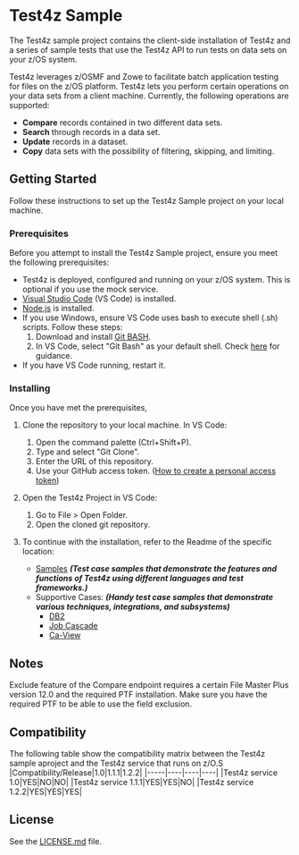 # Test4z Sample
The Test4z sample project contains the client-side installation of Test4z and a series of sample tests that use the Test4z API to run tests on data sets on your z/OS system.

Test4z leverages z/OSMF and Zowe to facilitate batch application testing for files on the z/OS platform. Test4z lets you perform certain operations on your data sets from a client machine. Currently, the following operations are supported:
* **Compare** records contained in two different data sets.
* **Search** through records in a data set.
* **Update** records in a dataset.
* **Copy** data sets with the possibility of filtering, skipping, and limiting.

## Getting Started
Follow these instructions to set up the Test4z Sample project on your local machine.

### Prerequisites
Before you attempt to install the Test4z Sample project, ensure you meet the following prerequisites:

* Test4z is deployed, configured and running on your z/OS system. This is optional if you use the mock service.
* [Visual Studio Code](https://code.visualstudio.com/download) (VS Code) is installed.
* [Node.js](https://nodejs.org/en/download/) is installed.
* If you use Windows, ensure VS Code uses bash to execute shell (.sh) scripts. Follow these steps:
    1. Download and install [Git BASH](https://git-scm.com/download/win).
    2. In VS Code, select "Git Bash" as your default shell. Check [here](https://code.visualstudio.com/docs/editor/integrated-terminal#_terminal-profiles) for guidance.
* If you have VS Code running, restart it.

### Installing
Once you have met the prerequisites, 

1. Clone the repository to your local machine. In VS Code:
    1. Open the command palette (Ctrl+Shift+P). 
    2. Type and select "Git Clone".
    3. Enter the URL of this repository. 
    4. Use your GitHub access token. ([How to create a personal access token](https://docs.github.com/en/github/authenticating-to-github/creating-a-personal-access-token))

2. Open the Test4z Project in VS Code:
    1. Go to File > Open Folder.
    2. Open the cloned git repository.
    
3. To continue with the installation,  refer to the Readme of the specific location: 

    * [Samples](/samples/README.md)  ***(Test case samples that demonstrate the features and functions of Test4z using different languages and test frameworks.)***
    * Supportive Cases: ***(Handy test case samples that demonstrate various techniques, integrations, and subsystems)***
        * [DB2](/supportive_cases/db2/README.md)
        * [Job Cascade](/supportive_cases/cascade/README.md)
        * [Ca-View](/supportive_cases/ca-view/README.md)

## Notes
 
Exclude feature of the Compare endpoint requires a certain File Master Plus version 12.0 and the required PTF installation. Make sure you have the required PTF to be able to use the field exclusion.

## Compatibility
The following table show the compatibility matrix between the Test4z sample aproject and the Test4z service that runs on z/O.S
|Compatibility/Release|1.0|1.1.1|1.2.2|
|-----|----|----|----|
|Test4z service 1.0|YES|NO|NO|
|Test4z service 1.1.1|YES|YES|NO|
|Test4z service 1.2.2|YES|YES|YES|
  
## License
See the [LICENSE.md](LICENSE.md) file.
